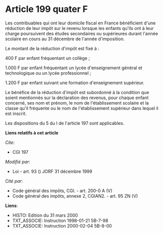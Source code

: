# Article 199 quater F

Les contribuables qui ont leur domicile fiscal en France bénéficient d'une réduction de leur impôt sur le revenu lorsque les
enfants qu'ils ont à leur charge poursuivent des études secondaires ou supérieures durant l'année scolaire en cours au 31
décembre de l'année d'imposition.

Le montant de la réduction d'impôt est fixé à :

400 F par enfant fréquentant un collège ;

1.000 F par enfant fréquentant un lycée d'enseignement général et technologique ou un lycée professionnel ;

1.200 F par enfant suivant une formation d'enseignement supérieur.

Le bénéfice de la réduction d'impôt est subordonné à la condition que soient mentionnés sur la déclaration des revenus, pour
chaque enfant concerné, ses nom et prénom, le nom de l'établissement scolaire et la classe qu'il fréquente ou le nom de
l'établissement supérieur dans lequel il est inscrit.

Les dispositions du 5 du I de l'article 197 sont applicables.

**Liens relatifs à cet article**

_Cite_:

  - CGI 197

_Modifié par_:

  - Loi - art. 93 () JORF 31 décembre 1999

_Cité par_:

  - Code général des impôts, CGI. - art. 200-0 A (V)
  - Code général des impôts, annexe 2, CGIAN2. - art. 95 ZN (V)

**Liens**:

  - HISTO: Edition du 31 mars 2000
  - TXT_ASSOCIE: Instruction 1998-01-21 5B-7-98
  - TXT_ASSOCIE: Instruction 2000-02-04 5B-8-00
